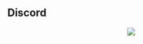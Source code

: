 ## Discord

<p align="center">
  <img src="https://discord.c99.nl/widget/theme-1/643962368715653190.png" />
</p>

<p align="center">
<bInterested in java</b>
</p>
  
  
<p align="center">
<bCurrently trying to make a Minecraft hacked client and a hypixel skyblock QOL (cheater) mod</b>
</p>

</p>
